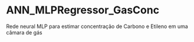 # ANN_MLPRegressor_GasConc
Rede neural MLP para estimar concentração de Carbono e Etileno em uma câmara de gás
